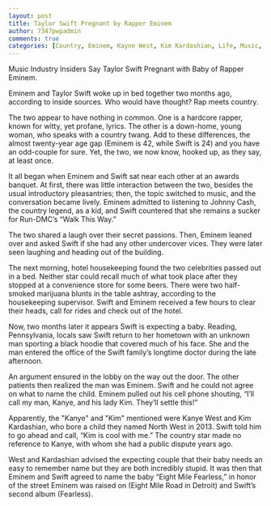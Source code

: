 ```yaml
---
layout: post
title: Taylor Swift Pregnant by Rapper Eminem
author: 7347pwpadmin
comments: true
categories: [Country, Eminem, Kayne West, Kim Kardashian, Life, Music, Pop, Rap, Taylor Swift]
---
```

Music Industry Insiders Say Taylor Swift Pregnant with Baby of Rapper Eminem.

Eminem and Taylor Swift woke up in bed together two months ago, according to inside sources. Who would have thought? Rap meets country.

The two appear to have nothing in common. One is a hardcore rapper, known for witty, yet profane, lyrics. The other is a down-home, young woman, who speaks with a country twang. Add to these differences, the almost twenty-year age gap (Eminem is 42, while Swift is 24) and you have an odd-couple for sure. Yet, the two, we now know, hooked up, as they say, at least once.

It all began when Eminem and Swift sat near each other at an awards banquet. At first, there was little interaction between the two, besides the usual introductory pleasantries; then, the topic switched to music, and the conversation became lively. Eminem admitted to listening to Johnny Cash, the country legend, as a kid, and Swift countered that she remains a sucker for Run-DMC’s “Walk This Way.”

The two shared a laugh over their secret passions. Then, Eminem leaned over and asked Swift if she had any other undercover vices. They were later seen laughing and heading out of the building.

The next morning, hotel housekeeping found the two celebrities passed out in a bed. Neither star could recall much of what took place after they stopped at a convenience store for some beers. There were two half-smoked marijuana blunts in the table ashtray, according to the housekeeping supervisor. Swift and Eminem received a few hours to clear their heads, call for rides and check out of the hotel.

Now, two months later it appears Swift is expecting a baby. Reading, Pennsylvania, locals saw Swift return to her hometown with an unknown man sporting a black hoodie that covered much of his face. She and the man entered the office of the Swift family’s longtime doctor during the late afternoon.

An argument ensured in the lobby on the way out the door. The other patients then realized the man was Eminem. Swift and he could not agree on what to name the child. Eminem pulled out his cell phone shouting, “I’ll call my man, Kanye, and his lady Kim. They’ll settle this!”

Apparently, the "Kanye" and "Kim" mentioned were Kanye West and Kim Kardashian, who bore a child they named North West in 2013. Swift told him to go ahead and call, “Kim is cool with me.” The country star made no reference to Kanye, with whom she had a public dispute years ago.

West and Kardashian advised the expecting couple that their baby needs an easy to remember name but they are both incredibly stupid. It was then that Eminem and Swift agreed to name the baby “Eight Mile Fearless,” in honor of the street Eminem was raised on (Eight Mile Road in Detroit) and Swift’s second album (Fearless).
